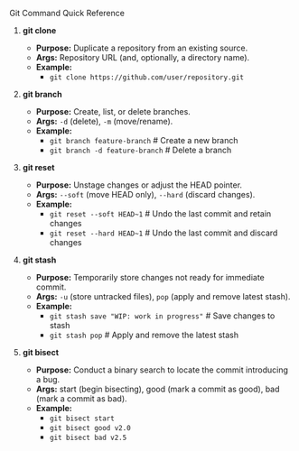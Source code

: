 Git Command Quick Reference

1. **git clone**
   - **Purpose:** Duplicate a repository from an existing source.
   - **Args:** Repository URL (and, optionally, a directory name).
   - **Example:**
     - `git clone https://github.com/user/repository.git`

2. **git branch**
   - **Purpose:** Create, list, or delete branches.
   - **Args:** `-d` (delete), `-m` (move/rename).
   - **Example:**
     - `git branch feature-branch`   # Create a new branch
     - `git branch -d feature-branch`  # Delete a branch

3. **git reset**
   - **Purpose:** Unstage changes or adjust the HEAD pointer.
   - **Args:** `--soft` (move HEAD only), `--hard` (discard changes).
   - **Example:**
     - `git reset --soft HEAD~1`   # Undo the last commit and retain changes
     - `git reset --hard HEAD~1` # Undo the last commit and discard changes

4. **git stash**
   - **Purpose:** Temporarily store changes not ready for immediate commit.
   - **Args:** `-u` (store untracked files), `pop` (apply and remove latest stash).
   - **Example:**
     - `git stash save "WIP: work in progress"`   # Save changes to stash
     - `git stash pop`    # Apply and remove the latest stash

5. **git bisect**
   - **Purpose:** Conduct a binary search to locate the commit introducing a bug.
   - **Args:** start (begin bisecting), good (mark a commit as good), bad (mark a commit as bad).
   - **Example:**
     - `git bisect start`
     - `git bisect good v2.0`
     - `git bisect bad v2.5`

